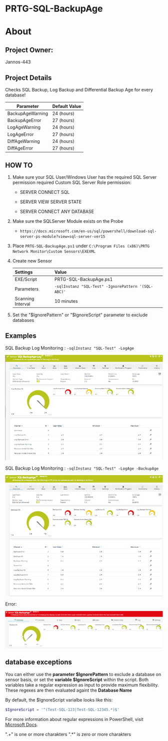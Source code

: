 # PRTG-SQL-BackupAge
# About

## Project Owner:

Jannos-443

## Project Details

Checks SQL Backup, Log Backup and Differential Backup Age for every database!

| Parameter | Default Value |
| --- | --- |
| BackupAgeWarning | 24 (hours) |
| BackupAgeError | 27 (hours) |
| LogAgeWarning | 24 (hours) |
| LogAgeError | 27 (hours) |
| DiffAgeWarning | 24 (hours) |
| DiffAgeError | 27 (hours) |


## HOW TO
1. Make sure your SQL User/Windows User has the required SQL Server permission
   required Custom SQL Server Role permission:
   
   - SERVER	CONNECT SQL
   
   - SERVER	VIEW SERVER STATE
   
   - SERVER	CONNECT ANY DATABASE

2. Make sure the SQLServer Module exists on the Probe
   - `https://docs.microsoft.com/en-us/sql/powershell/download-sql-server-ps-module?view=sql-server-ver15`

3. Place `PRTG-SQL-BackupAge.ps1` under `C:\Program Files (x86)\PRTG Network Monitor\Custom Sensors\EXEXML`

4. Create new Sensor

   | Settings | Value |
   | --- | --- |
   | EXE/Script | PRTG-SQL-BackupAge.ps1 |
   | Parameters | `-sqlInstanz "SQL-Test" -IgnorePattern '(SQL-ABC)'` |
   | Scanning Interval | 10 minutes |


5. Set the "$IgnorePattern" or "$IgnoreScript" parameter to exclude databases



## Examples
SQL Backup Log Monitoring : `-sqlInstanz "SQL-Test" -LogAge`

![PRTG-SQL-BackupAge](media/log.png)

SQL Backup Log Monitoring : `-sqlInstanz "SQL-Test" -LogAge -BackupAge`

![PRTG-SQL-BackupAge](media/backup_und_log.png)

Error:

![PRTG-SQL-BackupAge](media/error.png)


database exceptions
------------------
You can either use the **parameter $IgnorePattern** to exclude a database on sensor basis, or set the **variable $IgnoreScript** within the script. Both variables take a regular expression as input to provide maximum flexibility. These regexes are then evaluated againt the **Database Name**

By default, the $IgnoreScript varialbe looks like this:

```powershell
$IgnoreScript = '^(Test-SQL-123|Test-SQL-12345.*)$' 
```

For more information about regular expressions in PowerShell, visit [Microsoft Docs](https://docs.microsoft.com/en-us/powershell/module/microsoft.powershell.core/about/about_regular_expressions).

".+" is one or more charakters
".*" is zero or more charakters